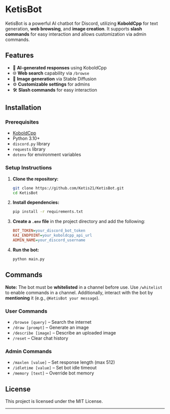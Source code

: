 # KetisBot

KetisBot is a powerful AI chatbot for Discord, utilizing **KoboldCpp** for text generation, **web browsing**, and **image creation**. It supports **slash commands** for easy interaction and allows customization via admin commands.

## Features

- 🤖 **AI-generated responses** using KoboldCpp
- 🌐 **Web search** capability via `/browse`
- 🎨 **Image generation** via Stable Diffusion
- ⚙️ **Customizable settings** for admins
- 🛠 **Slash commands** for easy interaction

## Installation

### Prerequisites

- [KoboldCpp](https://github.com/LostRuins/koboldcpp)
- Python 3.10+
- `discord.py` library
- `requests` library
- `dotenv` for environment variables

### Setup Instructions

1. **Clone the repository:**
   ```sh
   git clone https://github.com/Ketis21/KetisBot.git
   cd KetisBot
   ```
2. **Install dependencies:**
   ```sh
   pip install -r requirements.txt
   ```
3. **Create a ****`.env`**** file** in the project directory and add the following:
   ```ini
   BOT_TOKEN=your_discord_bot_token
   KAI_ENDPOINT=your_koboldcpp_api_url
   ADMIN_NAME=your_discord_username
   ```
4. **Run the bot:**
   ```sh
   python main.py
   ```

## Commands

**Note:** The bot must be **whitelisted** in a channel before use. Use `/whitelist` to enable commands in a channel. Additionally, interact with the bot by **mentioning** it (e.g., `@KetisBot your message`).

### User Commands

- `/browse [query]` – Search the internet
- `/draw [prompt]` – Generate an image
- `/describe [image]` – Describe an uploaded image
- `/reset` – Clear chat history

### Admin Commands

- `/maxlen [value]` – Set response length (max 512)
- `/idletime [value]` – Set bot idle timeout
- `/memory [text]` – Override bot memory

## License

This project is licensed under the MIT License.

---
